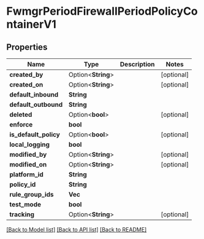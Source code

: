 # FwmgrPeriodFirewallPeriodPolicyContainerV1

## Properties

Name | Type | Description | Notes
------------ | ------------- | ------------- | -------------
**created_by** | Option<**String**> |  | [optional]
**created_on** | Option<**String**> |  | [optional]
**default_inbound** | **String** |  |
**default_outbound** | **String** |  |
**deleted** | Option<**bool**> |  | [optional]
**enforce** | **bool** |  |
**is_default_policy** | Option<**bool**> |  | [optional]
**local_logging** | **bool** |  |
**modified_by** | Option<**String**> |  | [optional]
**modified_on** | Option<**String**> |  | [optional]
**platform_id** | **String** |  |
**policy_id** | **String** |  |
**rule_group_ids** | **Vec<String>** |  |
**test_mode** | **bool** |  |
**tracking** | Option<**String**> |  | [optional]

[[Back to Model list]](./README.md#documentation-for-models) [[Back to API list]](./README.md#documentation-for-api-endpoints) [[Back to README]](../README.md)
